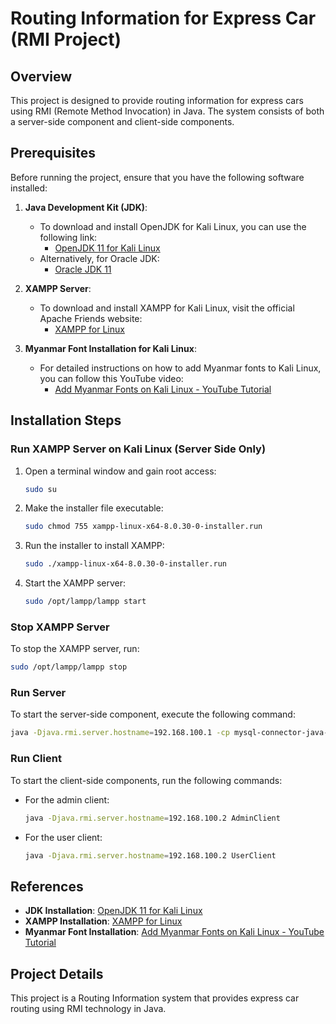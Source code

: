 # Routing Information for Express Car (RMI Project)

## Overview
This project is designed to provide routing information for express cars using RMI (Remote Method Invocation) in Java. The system consists of both a server-side component and client-side components.

## Prerequisites
Before running the project, ensure that you have the following software installed:

1. **Java Development Kit (JDK)**:
   - To download and install OpenJDK for Kali Linux, you can use the following link:
     - [OpenJDK 11 for Kali Linux](https://packages.debian.org/buster/openjdk-11-jdk)
   - Alternatively, for Oracle JDK:
     - [Oracle JDK 11](https://www.oracle.com/java/technologies/javase-jdk11-downloads.html)

2. **XAMPP Server**:
   - To download and install XAMPP for Kali Linux, visit the official Apache Friends website:
     - [XAMPP for Linux](https://www.apachefriends.org/index.html)

3. **Myanmar Font Installation for Kali Linux**:
   - For detailed instructions on how to add Myanmar fonts to Kali Linux, you can follow this YouTube video:
     - [Add Myanmar Fonts on Kali Linux - YouTube Tutorial](https://www.youtube.com/watch?v=kI4T-wB4SIw)

## Installation Steps

### Run XAMPP Server on Kali Linux (Server Side Only)
1. Open a terminal window and gain root access:
   ```bash
   sudo su
   ```

2. Make the installer file executable:
   ```bash
   sudo chmod 755 xampp-linux-x64-8.0.30-0-installer.run
   ```

3. Run the installer to install XAMPP:
   ```bash
   sudo ./xampp-linux-x64-8.0.30-0-installer.run
   ```

4. Start the XAMPP server:
   ```bash
   sudo /opt/lampp/lampp start
   ```

### Stop XAMPP Server
To stop the XAMPP server, run:
```bash
sudo /opt/lampp/lampp stop
```

### Run Server
To start the server-side component, execute the following command:
```bash
java -Djava.rmi.server.hostname=192.168.100.1 -cp mysql-connector-java-8.0.26.jar:jcalendar-1.4.jar:. BusRouteServer
```

### Run Client
To start the client-side components, run the following commands:

- For the admin client:
  ```bash
  java -Djava.rmi.server.hostname=192.168.100.2 AdminClient
  ```

- For the user client:
  ```bash
  java -Djava.rmi.server.hostname=192.168.100.2 UserClient
  ```

## References
- **JDK Installation**: [OpenJDK 11 for Kali Linux](https://packages.debian.org/buster/openjdk-11-jdk)
- **XAMPP Installation**: [XAMPP for Linux](https://www.apachefriends.org/index.html)
- **Myanmar Font Installation**: [Add Myanmar Fonts on Kali Linux - YouTube Tutorial](https://www.youtube.com/watch?v=kI4T-wB4SIw)

## Project Details
This project is a Routing Information system that provides express car routing using RMI technology in Java.
```
